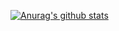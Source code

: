 [![Anurag's github stats](https://github-readme-stats.vercel.app/api?username=Toyaya?theme=cobalt)](https://github.com/anuraghazra/github-readme-stats)
